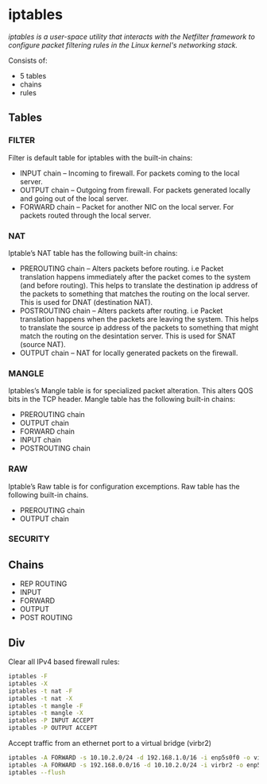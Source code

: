 # iptables
_iptables is a user-space utility that interacts with the Netfilter framework to configure packet filtering rules in the Linux kernel's networking stack._

Consists of:
* 5 tables
* chains
* rules

## Tables
### FILTER
Filter is default table for iptables with the built-in chains:
* INPUT chain – Incoming to firewall. For packets coming to the local server.
* OUTPUT chain – Outgoing from firewall. For packets generated locally and going out of the local server.
* FORWARD chain – Packet for another NIC on the local server. For packets routed through the local server.

### NAT
Iptable’s NAT table has the following built-in chains:
* PREROUTING chain – Alters packets before routing. i.e Packet translation happens immediately after the packet comes to the system (and before routing). This helps to translate the destination ip address of the packets to something that matches the routing on the local server. This is used for DNAT (destination NAT).
* POSTROUTING chain – Alters packets after routing. i.e Packet translation happens when the packets are leaving the system. This helps to translate the source ip address of the packets to something that might match the routing on the desintation server. This is used for SNAT (source NAT).
* OUTPUT chain – NAT for locally generated packets on the firewall.

### MANGLE
Iptables’s Mangle table is for specialized packet alteration. This alters QOS bits in the TCP header. Mangle table has the following built-in chains:
* PREROUTING chain
* OUTPUT chain
* FORWARD chain
* INPUT chain
* POSTROUTING chain

### RAW
Iptable’s Raw table is for configuration excemptions. Raw table has the following built-in chains.
* PREROUTING chain
* OUTPUT chain

### SECURITY

## Chains
* REP ROUTING
* INPUT
* FORWARD
* OUTPUT
* POST ROUTING

## Div
Clear all IPv4 based firewall rules:
```sh
iptables -F
iptables -X
iptables -t nat -F
iptables -t nat -X
iptables -t mangle -F
iptables -t mangle -X
iptables -P INPUT ACCEPT
iptables -P OUTPUT ACCEPT
```

Accept traffic from an ethernet port to a virtual bridge (virbr2)
```sh
iptables -A FORWARD -s 10.10.2.0/24 -d 192.168.1.0/16 -i enp5s0f0 -o virbr2 -m state --state RELATED,ESTABLISHED -j ACCEPT
iptables -A FORWARD -s 192.168.0.0/16 -d 10.10.2.0/24 -i virbr2 -o enp5s0f0 -j ACCEPT
iptables --flush
```
